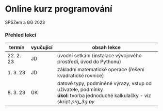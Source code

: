 # Online kurz programování

SPŠZem a GG 2023

### Přehled lekcí

| termín      | vyučující | obsah lekce |
| ----------- | ----------| ----------- |
| 22. 2. 23   | JD        | úvodní setkání (instalace vývojového prostředí, úvod do Pythonu)  |
| 1. 3. 23    | JD        | základní matematické operace (řešení kvadratické rovnice)         |
| 8. 3. 23    | GK        | datové typy, podmíněné výrazy, vstup od uživatele, podmínky <br /> **úkol:** tvorba jednoduché kalkulačky - viz skript *prg_3g.py*       |



